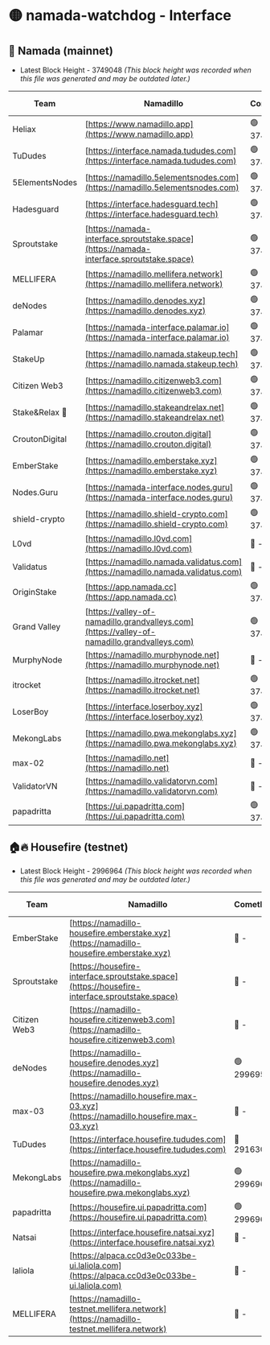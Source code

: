 # 🟡 namada-watchdog - Interface

## 🚀 Namada (mainnet)
- Latest Block Height - 3749048 *(This block height was recorded when this file was generated and may be outdated later.)*

| Team | Namadillo | CometBFT | Indexer | MASP Indexer |
|-|-|-|-|-|
| Heliax | [https://www.namadillo.app](https://www.namadillo.app) | 🟢 3749023 | 🟢 3749023 | 🟢 3749023 |
| TuDudes | [https://interface.namada.tududes.com](https://interface.namada.tududes.com) | 🟢 3749022 | 🟢 3749020 | 🟢 3749020 |
| 5ElementsNodes | [https://namadillo.5elementsnodes.com](https://namadillo.5elementsnodes.com) | 🟢 3749024 | 🟢 3749024 | 🟢 3749024 |
| Hadesguard | [https://interface.hadesguard.tech](https://interface.hadesguard.tech) | 🟢 3749025 | 🟢 3749024 | 🟢 3749024 |
| Sproutstake | [https://namada-interface.sproutstake.space](https://namada-interface.sproutstake.space) | 🟢 3749025 | 🔴 3738134 | 🔴 - |
| MELLIFERA | [https://namadillo.mellifera.network](https://namadillo.mellifera.network) | 🟢 3749027 | 🟢 3749027 | 🟢 3749027 |
| deNodes | [https://namadillo.denodes.xyz](https://namadillo.denodes.xyz) | 🟢 3749028 | 🟢 3749028 | 🟢 3749027 |
| Palamar | [https://namada-interface.palamar.io](https://namada-interface.palamar.io) | 🟢 3749029 | 🟢 3749028 | 🟢 3749028 |
| StakeUp | [https://namadillo.namada.stakeup.tech](https://namadillo.namada.stakeup.tech) | 🟢 3749029 | 🟢 3749029 | 🟢 3749029 |
| Citizen Web3 | [https://namadillo.citizenweb3.com](https://namadillo.citizenweb3.com) | 🟢 3749030 | 🟢 3749029 | 🟢 3749029 |
| Stake&Relax 🦥 | [https://namadillo.stakeandrelax.net](https://namadillo.stakeandrelax.net) | 🟢 3749031 | 🟢 3749030 | 🟢 3749031 |
| CroutonDigital | [https://namadillo.crouton.digital](https://namadillo.crouton.digital) | 🟢 3749031 | 🟢 3749031 | 🟢 3749031 |
| EmberStake | [https://namadillo.emberstake.xyz](https://namadillo.emberstake.xyz) | 🟢 3749032 | 🟢 3749032 | 🟢 3749032 |
| Nodes.Guru | [https://namada-interface.nodes.guru](https://namada-interface.nodes.guru) | 🟢 3749032 | 🟢 3749032 | 🟢 3749032 |
| shield-crypto | [https://namadillo.shield-crypto.com](https://namadillo.shield-crypto.com) | 🟢 3749033 | 🔴 3745991 | 🟢 3749033 |
| L0vd | [https://namadillo.l0vd.com](https://namadillo.l0vd.com) | 🔴 - | 🔴 - | 🔴 - |
| Validatus | [https://namadillo.namada.validatus.com](https://namadillo.namada.validatus.com) | 🔴 - | 🔴 - | 🔴 - |
| OriginStake | [https://app.namada.cc](https://app.namada.cc) | 🟢 3749038 | 🟢 3749038 | 🟢 3749038 |
| Grand Valley | [https://valley-of-namadillo.grandvalleys.com](https://valley-of-namadillo.grandvalleys.com) | 🟢 3749038 | 🟢 3749037 | 🔴 - |
| MurphyNode | [https://namadillo.murphynode.net](https://namadillo.murphynode.net) | 🔴 - | 🔴 - | 🔴 - |
| itrocket | [https://namadillo.itrocket.net](https://namadillo.itrocket.net) | 🟢 3749042 | 🟢 3749042 | 🟢 3749042 |
| LoserBoy | [https://interface.loserboy.xyz](https://interface.loserboy.xyz) | 🟢 3749043 | 🟢 3749043 | 🟢 3749043 |
| MekongLabs | [https://namadillo.pwa.mekonglabs.xyz](https://namadillo.pwa.mekonglabs.xyz) | 🟢 3749044 | 🟢 3749044 | 🟢 3749044 |
| max-02 | [https://namadillo.net](https://namadillo.net) | 🔴 - | 🔴 - | 🔴 - |
| ValidatorVN | [https://namadillo.validatorvn.com](https://namadillo.validatorvn.com) | 🔴 - | 🔴 - | 🔴 - |
| papadritta | [https://ui.papadritta.com](https://ui.papadritta.com) | 🟢 3749048 | 🟢 3749048 | 🟢 3749048 |

## 🏠🔥 Housefire (testnet)
- Latest Block Height - 2996964 *(This block height was recorded when this file was generated and may be outdated later.)*

| Team | Namadillo | CometBFT | Indexer | MASP Indexer |
|-|-|-|-|-|
| EmberStake | [https://namadillo-housefire.emberstake.xyz](https://namadillo-housefire.emberstake.xyz) | 🔴 - | 🔴 - | 🔴 - |
| Sproutstake | [https://housefire-interface.sproutstake.space](https://housefire-interface.sproutstake.space) | 🔴 - | 🔴 - | 🔴 - |
| Citizen Web3 | [https://namadillo-housefire.citizenweb3.com](https://namadillo-housefire.citizenweb3.com) | 🔴 - | 🔴 - | 🔴 - |
| deNodes | [https://namadillo-housefire.denodes.xyz](https://namadillo-housefire.denodes.xyz) | 🟢 2996953 | 🟢 2996953 | 🟢 2996953 |
| max-03 | [https://namadillo.housefire.max-03.xyz](https://namadillo.housefire.max-03.xyz) | 🔴 - | 🔴 - | 🔴 - |
| TuDudes | [https://interface.housefire.tududes.com](https://interface.housefire.tududes.com) | 🔴 2916306 | 🔴 2916306 | 🔴 2916306 |
| MekongLabs | [https://namadillo-housefire.pwa.mekonglabs.xyz](https://namadillo-housefire.pwa.mekonglabs.xyz) | 🟢 2996962 | 🟢 2996962 | 🟢 2996962 |
| papadritta | [https://housefire.ui.papadritta.com](https://housefire.ui.papadritta.com) | 🟢 2996964 | 🟢 2996964 | 🟢 2996964 |
| Natsai | [https://interface.housefire.natsai.xyz](https://interface.housefire.natsai.xyz) | 🔴 - | 🔴 - | 🔴 - |
| laliola | [https://alpaca.cc0d3e0c033be-ui.laliola.com](https://alpaca.cc0d3e0c033be-ui.laliola.com) | 🔴 - | 🔴 - | 🔴 - |
| MELLIFERA | [https://namadillo-testnet.mellifera.network](https://namadillo-testnet.mellifera.network) | 🔴 - | 🔴 2778001 | 🔴 2607259 |

